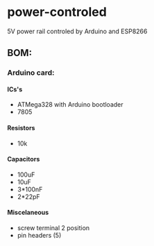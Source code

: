 # power-controled
5V power rail controled by Arduino and ESP8266

## BOM:
### Arduino card:
#### ICs's
- ATMega328 with Arduino bootloader
- 7805
#### Resistors
- 10k
#### Capacitors
- 100uF
- 10uF
- 3*100nF
- 2*22pF
#### Miscelaneous
- screw terminal 2 position
- pin headers (5)

